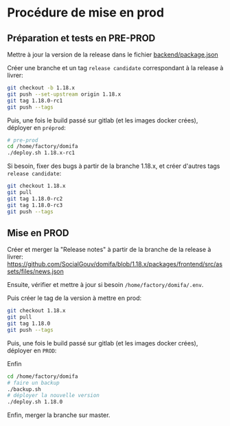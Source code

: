 # Procédure de mise en prod

## Préparation et tests en PRE-PROD

Mettre à jour la version de la release dans le fichier [backend/package.json](../packages/backend/package.json)

Créer une branche et un tag `release candidate` correspondant à la release à livrer:

```bash
git checkout -b 1.18.x
git push --set-upstream origin 1.18.x
git tag 1.18.0-rc1
git push --tags
```

Puis, une fois le build passé sur gitlab (et les images docker crées), déployer en `préprod`:

```bash
# pre-prod
cd /home/factory/domifa
./deploy.sh 1.18.x-rc1
```

Si besoin, fixer des bugs à partir de la branche 1.18.x, et créer d'autres tags `release candidate`:

```bash
git checkout 1.18.x
git pull
git tag 1.18.0-rc2
git tag 1.18.0-rc3
git push --tags
```

## Mise en PROD

Créer et merger la "Release notes" à partir de la branche de la release à livrer: <https://github.com/SocialGouv/domifa/blob/1.18.x/packages/frontend/src/assets/files/news.json>

Ensuite, vérifier et mettre à jour si besoin `/home/factory/domifa/.env`.

Puis créer le tag de la version à mettre en prod:

```bash
git checkout 1.18.x
git pull
git tag 1.18.0
git push --tags
```

Puis, une fois le build passé sur gitlab (et les images docker crées), déployer en `PROD`:

Enfin

```bash
cd /home/factory/domifa
# faire un backup
./backup.sh
# déployer la nouvelle version
./deploy.sh 1.18.0
```

Enfin, merger la branche sur master.
